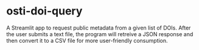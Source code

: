 # osti-doi-query
A Streamlit app to request public metadata from a given list of DOIs. After the user submits a text file, the program will retreive a JSON response and then convert it to a CSV file for more user-friendly consumption.

